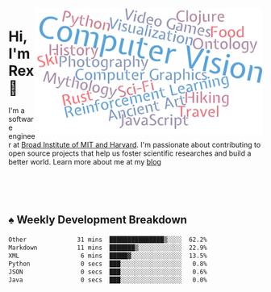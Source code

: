 <img src="https://raw.githubusercontent.com/rexwangcc/rexwangcc/master/myself.png" alt="Rex!" width="450" height="250" align="right">

# Hi, I'm Rex 👋

I'm a software engineer at [Broad Institute of MIT and Harvard](https://www.broadinstitute.org/). I'm passionate about contributing to open source projects that help us foster scientific researches and build a better world. Learn more about me at my [blog](https://rexwang.cc)

<br>
<br>
<br>

<table>
<tr valign="top" width="50%">
<!-- <td > -->

## ♠ Weekly Development Breakdown

<!-- code_time starts -->

```text
Other              31 mins  ███████████████▒░░░░  62.2%
Markdown           11 mins  ███████▒░░░░░░░░░░░░  22.9%
XML                 6 mins  █████▓░░░░░░░░░░░░░░  13.5%
Python              0 secs  ███░░░░░░░░░░░░░░░░░   0.8%
JSON                0 secs  ███░░░░░░░░░░░░░░░░░   0.6%
Java                0 secs  ███░░░░░░░░░░░░░░░░░   0.0%
```

<!-- code_time ends -->

<!-- Placeholder for my Game statuses -->

<!-- <td valign="top" width="50%">

#### ♦ My Personal Progress

</td> -->

</tr>
</table>
